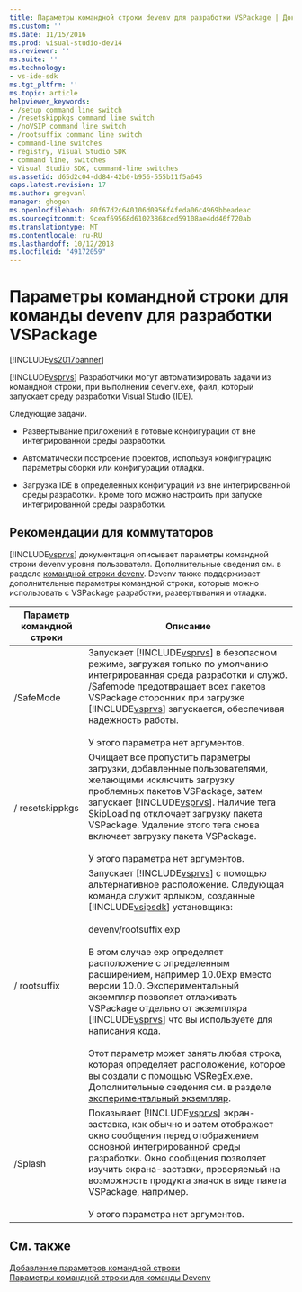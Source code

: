 ```yaml
---
title: Параметры командной строки devenv для разработки VSPackage | Документация Майкрософт
ms.custom: ''
ms.date: 11/15/2016
ms.prod: visual-studio-dev14
ms.reviewer: ''
ms.suite: ''
ms.technology:
- vs-ide-sdk
ms.tgt_pltfrm: ''
ms.topic: article
helpviewer_keywords:
- /setup command line switch
- /resetskippkgs command line switch
- /noVSIP command line switch
- /rootsuffix command line switch
- command-line switches
- registry, Visual Studio SDK
- command line, switches
- Visual Studio SDK, command-line switches
ms.assetid: d65d2c04-dd84-42b0-b956-555b11f5a645
caps.latest.revision: 17
ms.author: gregvanl
manager: ghogen
ms.openlocfilehash: 80f67d2c640106d0956f4feda06c4969bbeadeac
ms.sourcegitcommit: 9ceaf69568d61023868ced59108ae4dd46f720ab
ms.translationtype: MT
ms.contentlocale: ru-RU
ms.lasthandoff: 10/12/2018
ms.locfileid: "49172059"
---
```

# <a name="devenv-command-line-switches-for-vspackage-development"></a>Параметры командной строки для команды devenv для разработки VSPackage
[!INCLUDE[vs2017banner](../includes/vs2017banner.md)]

[!INCLUDE[vsprvs](../includes/vsprvs-md.md)] Разработчики могут автоматизировать задачи из командной строки, при выполнении devenv.exe, файл, который запускает среду разработки Visual Studio (IDE).  
  
 Следующие задачи.  
  
-   Развертывание приложений в готовые конфигурации от вне интегрированной среды разработки.  
  
-   Автоматически построение проектов, используя конфигурацию параметры сборки или конфигураций отладки.  
  
-   Загрузка IDE в определенных конфигураций из вне интегрированной среды разработки. Кроме того можно настроить при запуске интегрированной среды разработки.  
  
## <a name="guidelines-for-switches"></a>Рекомендации для коммутаторов  
 [!INCLUDE[vsprvs](../includes/vsprvs-md.md)] документация описывает параметры командной строки devenv уровня пользователя. Дополнительные сведения см. в разделе [командной строки devenv](../ide/reference/devenv-command-line-switches.md). Devenv также поддерживает дополнительные параметры командной строки, которые можно использовать с VSPackage разработки, развертывания и отладки.  
  
|Параметр командной строки|Описание|  
|--------------------------|-----------------|  
|/SafeMode|Запускает [!INCLUDE[vsprvs](../includes/vsprvs-md.md)] в безопасном режиме, загружая только по умолчанию интегрированная среда разработки и служб. /Safemode предотвращает всех пакетов VSPackage сторонних при загрузке [!INCLUDE[vsprvs](../includes/vsprvs-md.md)] запускается, обеспечивая надежность работы.<br /><br /> У этого параметра нет аргументов.|  
|/ resetskippkgs|Очищает все пропустить параметры загрузки, добавленные пользователями, желающими исключить загрузку проблемных пакетов VSPackage, затем запускает [!INCLUDE[vsprvs](../includes/vsprvs-md.md)]. Наличие тега SkipLoading отключает загрузку пакета VSPackage. Удаление этого тега снова включает загрузку пакета VSPackage.<br /><br /> У этого параметра нет аргументов.|  
|/ rootsuffix|Запускает [!INCLUDE[vsprvs](../includes/vsprvs-md.md)] с помощью альтернативное расположение. Следующая команда служит ярлыком, созданные [!INCLUDE[vsipsdk](../includes/vsipsdk-md.md)] установщика:<br /><br /> devenv/rootsuffix exp<br /><br /> В этом случае exp определяет расположение с определенным расширением, например 10.0Exp вместо версии 10.0. Экспериментальный экземпляр позволяет отлаживать VSPackage отдельно от экземпляра [!INCLUDE[vsprvs](../includes/vsprvs-md.md)] что вы используете для написания кода.<br /><br /> Этот параметр может занять любая строка, которая определяет расположение, которое вы создали с помощью VSRegEx.exe. Дополнительные сведения см. в разделе [экспериментальный экземпляр](../extensibility/the-experimental-instance.md).|  
|/Splash|Показывает [!INCLUDE[vsprvs](../includes/vsprvs-md.md)] экран-заставка, как обычно и затем отображает окно сообщения перед отображением основной интегрированной среды разработки. Окно сообщения позволяет изучить экрана-заставки, проверяемый на возможность продукта значок в виде пакета VSPackage, например.<br /><br /> У этого параметра нет аргументов.|  
  
## <a name="see-also"></a>См. также  
 [Добавление параметров командной строки](../extensibility/adding-command-line-switches.md)   
 [Параметры командной строки для команды Devenv](../ide/reference/devenv-command-line-switches.md)

